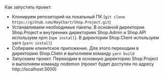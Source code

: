 Как запустить проект:
- Клонируем репозиторий на локальный ПК (```git clone https://github.com/ReyChart/Shop.Project.git```)
- Устанавливаем необходимые пакеты. В основной директории Shop.Project и внутренних директориях Shop.Admin и Shop.API используем npm (```npm install```). В директории Shop.Client используем yarn (```yarn install```)
- Собираем клиентское приложение. Для этого переходим в директорию Shop.Clietn и выполняем команду ```yarn build```
- Запускаем проект. Переходим в основную директорию Shop.Project и выполняем команду nodemon (проект будет доступен по адресу http://localhost:3000)


